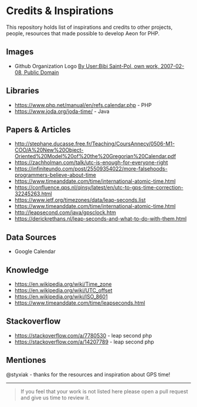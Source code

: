 # Credits & Inspirations 

This repository holds list of inspirations and credits to other projects, people, resources that made
possible to develop Aeon for PHP. 

## Images 

* Github Organization Logo [By User:Bibi Saint-Pol, own work, 2007-02-08, Public Domain](https://commons.wikimedia.org/w/index.php?curid=1804754)

## Libraries 

* https://www.php.net/manual/en/refs.calendar.php - PHP
* https://www.joda.org/joda-time/ - Java

## Papers & Articles

* http://stephane.ducasse.free.fr/Teaching/CoursAnnecy/0506-M1-COO/A%20New%20Object-Oriented%20Model%20of%20the%20Gregorian%20Calendar.pdf
* https://zachholman.com/talk/utc-is-enough-for-everyone-right
* https://infiniteundo.com/post/25509354022/more-falsehoods-programmers-believe-about-time
* https://www.timeanddate.com/time/international-atomic-time.html
* https://confluence.qps.nl/qinsy/latest/en/utc-to-gps-time-correction-32245263.html
* https://www.ietf.org/timezones/data/leap-seconds.list
* https://www.timeanddate.com/time/international-atomic-time.html
* http://leapsecond.com/java/gpsclock.htm
* https://derickrethans.nl/leap-seconds-and-what-to-do-with-them.html

## Data Sources 

* Google Calendar 

## Knowledge 

* https://en.wikipedia.org/wiki/Time_zone
* https://en.wikipedia.org/wiki/UTC_offset
* https://en.wikipedia.org/wiki/ISO_8601
* https://www.timeanddate.com/time/leapseconds.html

## Stackoverflow

* https://stackoverflow.com/a/7780530 - leap second php 
* https://stackoverflow.com/a/14207789 - leap second php

## Mentiones 

@styxiak - thanks for the resources and inspiration about GPS time! 

--- 

> If you feel that your work is not listed here please open a pull request and give us time to review it. 
